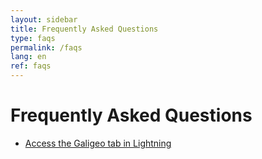 ```yaml
---
layout: sidebar
title: Frequently Asked Questions
type: faqs
permalink: /faqs
lang: en
ref: faqs
---
```


# Frequently Asked Questions

- [Access the Galigeo tab in Lightning](/lightning-access)